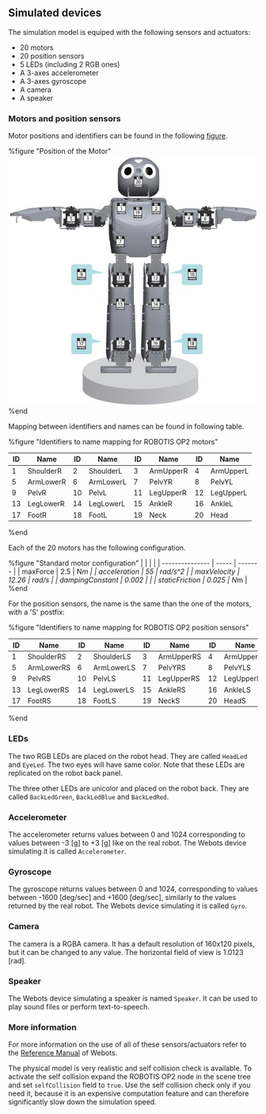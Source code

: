## Simulated devices

The simulation model is equiped with the following sensors and actuators:

- 20 motors
- 20 position sensors
- 5 LEDs (including 2 RGB ones)
- A 3-axes accelerometer
- A 3-axes gyroscope
- A camera
- A speaker

### Motors and position sensors

Motor positions and identifiers can be found in the following
[figure](#position-of-the-servos).

%figure "Position of the Motor"
![robotis_op2_servo_map.png](images/robotis_op2_servo_map.png)
%end

Mapping between identifiers and names can be found in following table.

%figure "Identifiers to name mapping for ROBOTIS OP2 motors"

| ID | Name      | ID | Name      | ID | Name      | ID | Name      |
| -- | --------- | -- | --------- | -- | --------- | -- | --------- |
| 1  | ShoulderR | 2  | ShoulderL | 3  | ArmUpperR | 4  | ArmUpperL |
| 5  | ArmLowerR | 6  | ArmLowerL | 7  | PelvYR    | 8  | PelvYL    |
| 9  | PelvR     | 10 | PelvL     | 11 | LegUpperR | 12 | LegUpperL |
| 13 | LegLowerR | 14 | LegLowerL | 15 | AnkleR    | 16 | AnkleL    |
| 17 | FootR     | 18 | FootL     | 19 | Neck      | 20 | Head      |

%end

Each of the 20 motors has the following configuration.

%figure "Standard motor configuration"
|                 |       |         |
| --------------- | ----- | ------- |
| maxForce        | 2.5   | N*m     |
| acceleration    | 55    | rad/s^2 |
| maxVelocity     | 12.26 | rad/s   |
| dampingConstant | 0.002 |         |
| staticFriction  | 0.025 | N*m     |
%end

For the position sensors, the name is the same than the one of the motors, with a 'S' postfix:

%figure "Identifiers to name mapping for ROBOTIS OP2 position sensors"

| ID | Name       | ID | Name       | ID | Name       | ID | Name       |
| -- | ---------- | -- | ---------- | -- | ---------- | -- | ---------- |
| 1  | ShoulderRS | 2  | ShoulderLS | 3  | ArmUpperRS | 4  | ArmUpperLS |
| 5  | ArmLowerRS | 6  | ArmLowerLS | 7  | PelvYRS    | 8  | PelvYLS    |
| 9  | PelvRS     | 10 | PelvLS     | 11 | LegUpperRS | 12 | LegUpperLS |
| 13 | LegLowerRS | 14 | LegLowerLS | 15 | AnkleRS    | 16 | AnkleLS    |
| 17 | FootRS     | 18 | FootLS     | 19 | NeckS      | 20 | HeadS      |

%end


### LEDs

The two RGB LEDs are placed on the robot head. They are called `HeadLed` and
`EyeLed`. The two eyes will have same color. Note that these LEDs are
replicated on the robot back panel.

The three other LEDs are unicolor and placed on the robot back.
They are called `BackLedGreen`, `BackLedBlue` and `BackLedRed`.

### Accelerometer

The accelerometer returns values between 0 and 1024 corresponding to values
between -3 [g] to +3 [g] like on the real robot.
The Webots device simulating it is called `Accelerometer`.

### Gyroscope

The gyroscope returns values between 0 and 1024, corresponding to values between
 -1600 [deg/sec] and +1600 [deg/sec], similarly to the values returned by the real robot.
The Webots device simulating it is called `Gyro`.

### Camera

The camera is a RGBA camera. It has a default resolution of 160x120 pixels, but it
can be changed to any value.
The horizontal field of view is 1.0123 [rad].

### Speaker

The Webots device simulating a speaker is named `Speaker`. It can be used to play sound files or perform
text-to-speech.

### More information

For more information on the use of all of these sensors/actuators refer to the
[Reference Manual](http://www.cyberbotics.com/reference) of Webots.

The physical model is very realistic and self collision check is available. To
activate the self collision expand the ROBOTIS OP2 node in the scene tree and set
`selfCollision` field to `true`. Use the self collision check
only if you need it, because it is an expensive computation feature and can therefore
significantly slow down the simulation speed.
